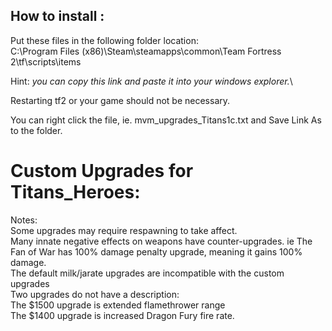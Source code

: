 ## How to install :
Put these files in the following folder location:\
C:\Program Files (x86)\Steam\steamapps\common\Team Fortress 2\tf\scripts\items

Hint: _you can copy this link and paste it into your windows explorer._\

Restarting tf2 or your game should not be necessary.

You can right click the file, ie. mvm_upgrades_Titans1c.txt and Save Link As to the folder.

# Custom Upgrades for Titans_Heroes:
Notes:\
Some upgrades may require respawning to take affect.\
Many innate negative effects on weapons have counter-upgrades. ie The Fan of War has 100% damage penalty upgrade, meaning it gains 100% damage.\
The default milk/jarate upgrades are incompatible with the custom upgrades\
Two upgrades do not have a description:\
The $1500 upgrade is extended flamethrower range\
The $1400 upgrade is increased Dragon Fury fire rate.

